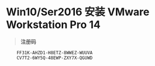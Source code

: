 # Win10/Ser2016 安装 VMware Workstation Pro 14

> **注册码**

```内容
    FF31K-AHZD1-H8ETZ-8WWEZ-WUUVA
    CV7T2-6WY5Q-48EWP-ZXY7X-QGUWD
```
